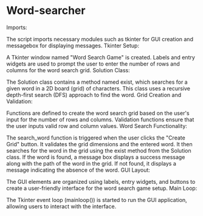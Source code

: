# Word-searcher
Imports:

The script imports necessary modules such as tkinter for GUI creation and messagebox for displaying messages.
Tkinter Setup:

A Tkinter window named "Word Search Game" is created.
Labels and entry widgets are used to prompt the user to enter the number of rows and columns for the word search grid.
Solution Class:

The Solution class contains a method named exist, which searches for a given word in a 2D board (grid) of characters. This class uses a recursive depth-first search (DFS) approach to find the word.
Grid Creation and Validation:

Functions are defined to create the word search grid based on the user's input for the number of rows and columns.
Validation functions ensure that the user inputs valid row and column values.
Word Search Functionality:

The search_word function is triggered when the user clicks the "Create Grid" button.
It validates the grid dimensions and the entered word.
It then searches for the word in the grid using the exist method from the Solution class.
If the word is found, a message box displays a success message along with the path of the word in the grid. If not found, it displays a message indicating the absence of the word.
GUI Layout:

The GUI elements are organized using labels, entry widgets, and buttons to create a user-friendly interface for the word search game setup.
Main Loop:

The Tkinter event loop (mainloop()) is started to run the GUI application, allowing users to interact with the interface.
